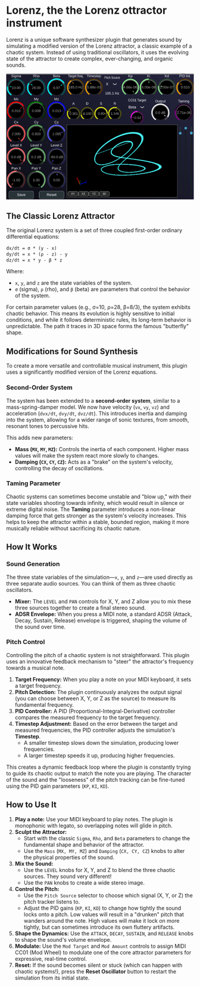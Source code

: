 # Lorenz, the the Lorenz ottractor instrument

Lorenz is a unique software synthesizer plugin that generates sound by simulating a modified version of the Lorenz attractor, a classic example of a chaotic system. Instead of using traditional oscillators, it uses the evolving state of the attractor to create complex, ever-changing, and organic sounds.

![image info](./doc/lorenz_screen.png)

## The Classic Lorenz Attractor

The original Lorenz system is a set of three coupled first-order ordinary differential equations:

```
dx/dt = σ * (y - x)
dy/dt = x * (ρ - z) - y
dz/dt = x * y - β * z
```

Where:
*   `x`, `y`, and `z` are the state variables of the system.
*   `σ` (sigma), `ρ` (rho), and `β` (beta) are parameters that control the behavior of the system.

For certain parameter values (e.g., σ=10, ρ=28, β=8/3), the system exhibits chaotic behavior. This means its evolution is highly sensitive to initial conditions, and while it follows deterministic rules, its long-term behavior is unpredictable. The path it traces in 3D space forms the famous "butterfly" shape.

## Modifications for Sound Synthesis

To create a more versatile and controllable musical instrument, this plugin uses a significantly modified version of the Lorenz equations.

### Second-Order System

The system has been extended to a **second-order system**, similar to a mass-spring-damper model. We now have velocity (`vx`, `vy`, `vz`) and acceleration (`dvx/dt`, `dvy/dt`, `dvz/dt`). This introduces inertia and damping into the system, allowing for a wider range of sonic textures, from smooth, resonant tones to percussive hits.

This adds new parameters:
*   **Mass (`MX`, `MY`, `MZ`):** Controls the inertia of each component. Higher mass values will make the system react more slowly to changes.
*   **Damping (`CX`, `CY`, `CZ`):** Acts as a "brake" on the system's velocity, controlling the decay of oscillations.

### Taming Parameter

Chaotic systems can sometimes become unstable and "blow up," with their state variables shooting towards infinity, which would result in silence or extreme digital noise. The **Taming** parameter introduces a non-linear damping force that gets stronger as the system's velocity increases. This helps to keep the attractor within a stable, bounded region, making it more musically reliable without sacrificing its chaotic nature.

## How It Works

### Sound Generation

The three state variables of the simulation—`x`, `y`, and `z`—are used directly as three separate audio sources. You can think of them as three chaotic oscillators.

*   **Mixer:** The `LEVEL` and `PAN` controls for X, Y, and Z allow you to mix these three sources together to create a final stereo sound.
*   **ADSR Envelope:** When you press a MIDI note, a standard ADSR (Attack, Decay, Sustain, Release) envelope is triggered, shaping the volume of the sound over time.

### Pitch Control

Controlling the pitch of a chaotic system is not straightforward. This plugin uses an innovative feedback mechanism to "steer" the attractor's frequency towards a musical note.

1.  **Target Frequency:** When you play a note on your MIDI keyboard, it sets a target frequency.
2.  **Pitch Detection:** The plugin continuously analyzes the output signal (you can choose between X, Y, or Z as the source) to measure its fundamental frequency.
3.  **PID Controller:** A PID (Proportional-Integral-Derivative) controller compares the measured frequency to the target frequency.
4.  **Timestep Adjustment:** Based on the error between the target and measured frequencies, the PID controller adjusts the simulation's **Timestep**.
    *   A smaller timestep slows down the simulation, producing lower frequencies.
    *   A larger timestep speeds it up, producing higher frequencies.

This creates a dynamic feedback loop where the plugin is constantly trying to guide its chaotic output to match the note you are playing. The character of the sound and the "looseness" of the pitch tracking can be fine-tuned using the PID gain parameters (`KP`, `KI`, `KD`).

## How to Use It

1.  **Play a note:** Use your MIDI keyboard to play notes. The plugin is monophonic with legato, so overlapping notes will glide in pitch.
2.  **Sculpt the Attractor:**
    *   Start with the classic `Sigma`, `Rho`, and `Beta` parameters to change the fundamental shape and behavior of the attractor.
    *   Use the `Mass` (`MX, MY, MZ`) and `Damping` (`CX, CY, CZ`) knobs to alter the physical properties of the sound.
3.  **Mix the Sound:**
    *   Use the `LEVEL` knobs for X, Y, and Z to blend the three chaotic sources. They sound very different!
    *   Use the `PAN` knobs to create a wide stereo image.
4.  **Control the Pitch:**
    *   Use the `Pitch Source` selector to choose which signal (X, Y, or Z) the pitch tracker listens to.
    *   Adjust the PID gains (`KP`, `KI`, `KD`) to change how tightly the sound locks onto a pitch. Low values will result in a "drunken" pitch that wanders around the note. High values will make it lock on more tightly, but can sometimes introduce its own fluttery artifacts.
5.  **Shape the Dynamics:** Use the `ATTACK`, `DECAY`, `SUSTAIN`, and `RELEASE` knobs to shape the sound's volume envelope.
6.  **Modulate:** Use the `Mod Target` and `Mod Amount` controls to assign MIDI CC01 (Mod Wheel) to modulate one of the core attractor parameters for expressive, real-time control.
7.  **Reset:** If the sound becomes silent or stuck (which can happen with chaotic systems!), press the **Reset Oscillator** button to restart the simulation from its initial state.
